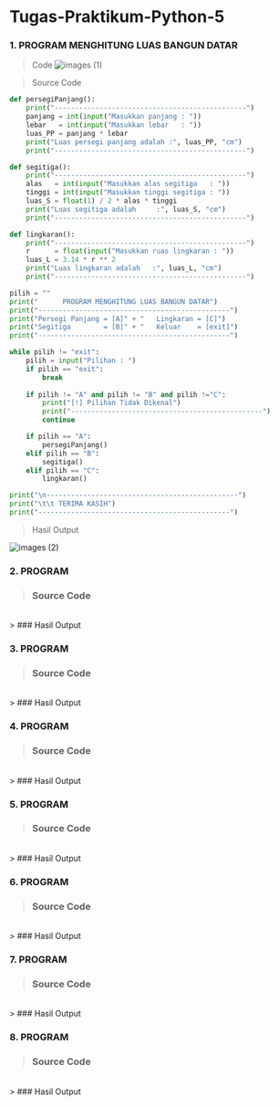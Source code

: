 # Tugas-Praktikum-Python-5

### 1. PROGRAM MENGHITUNG LUAS BANGUN DATAR

> Code
![images (1)](https://user-images.githubusercontent.com/93045470/142576672-c5df5346-81a3-40d5-8f88-c9d1889f860a.png)

> Source Code

```py
def persegiPanjang():
    print("-----------------------------------------------")
    panjang = int(input("Masukkan panjang : "))
    lebar   = int(input("Masukkan lebar   : "))
    luas_PP = panjang * lebar
    print("Luas persegi panjang adalah :", luas_PP, "cm")
    print("-----------------------------------------------")

def segitiga():
    print("-----------------------------------------------")
    alas   = int(input("Masukkan alas segitiga   : "))
    tinggi = int(input("Masukkan tinggi segitiga : "))
    luas_S = float(1) / 2 * alas * tinggi
    print("Luas segitiga adalah     :", luas_S, "cm")
    print("-----------------------------------------------")

def lingkaran():
    print("-----------------------------------------------")
    r      = float(input("Masukkan ruas lingkaran : "))
    luas_L = 3.14 * r ** 2
    print("Luas lingkaran adalah   :", luas_L, "cm")
    print("-----------------------------------------------")

pilih = ""
print("      PROGRAM MENGHITUNG LUAS BANGUN DATAR")
print("-----------------------------------------------")
print("Persegi Panjang = [A]" + "   Lingkaran = [C]")
print("Segitiga        = [B]" + "   Keluar    = [exit]")
print("-----------------------------------------------")

while pilih != "exit":
    pilih = input("Pilihan : ")
    if pilih == "exit":
        break
    
    if pilih != "A" and pilih != "B" and pilih !="C":
        print("[!] Pilihan Tidak Dikenal")
        print("-----------------------------------------------")
        continue

    if pilih == "A":
        persegiPanjang()
    elif pilih == "B":
        segitiga()
    elif pilih == "C":
        lingkaran()

print("\n-----------------------------------------------")
print("\t\t TERIMA KASIH")
print("-----------------------------------------------")
```
> Hasil Output

![images (2)](https://user-images.githubusercontent.com/93045470/142576415-7a61adbd-6158-451c-9f37-343d713fc3de.png)

### 2. PROGRAM 

> ### Source Code<br>
<br>
> ### Hasil Output<br>


### 3. PROGRAM 

> ### Source Code<br>
<br>
> ### Hasil Output<br>


### 4. PROGRAM 

> ### Source Code<br>
<br>
> ### Hasil Output<br>


### 5. PROGRAM 

> ### Source Code<br>
<br>
> ### Hasil Output<br>


### 6. PROGRAM 

> ### Source Code<br>
<br>
> ### Hasil Output<br>


### 7. PROGRAM 

> ### Source Code<br>
<br>
> ### Hasil Output<br>


### 8. PROGRAM 

> ### Source Code<br>
<br>
> ### Hasil Output<br>

